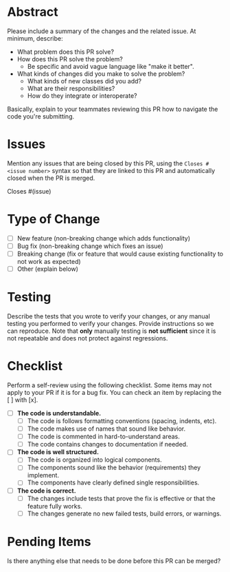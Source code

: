 # Abstract

Please include a summary of the changes and the related issue. At minimum, describe:

- What problem does this PR solve?
- How does this PR solve the problem?
    - Be specific and avoid vague language like "make it better".
- What kinds of changes did you make to solve the problem?
    - What kinds of new classes did you add?
    - What are their responsibilities?
    - How do they integrate or interoperate?

Basically, explain to your teammates reviewing this PR how to navigate the code you're submitting.

# Issues

Mention any issues that are being closed by this PR, using the `Closes #<issue number>` syntax so
that they are linked to this PR and automatically closed when the PR is merged.

Closes #(issue)

# Type of Change

- [ ] New feature (non-breaking change which adds functionality)
- [ ] Bug fix (non-breaking change which fixes an issue)
- [ ] Breaking change (fix or feature that would cause existing functionality to not work as expected)
- [ ] Other (explain below)

# Testing

Describe the tests that you wrote to verify your changes, or any manual testing you performed to
verify your changes. Provide instructions so we can reproduce. Note that **only** manually testing
is **not sufficient** since it is not repeatable and does not protect against regressions.

# Checklist

Perform a self-review using the following checklist. Some items may not apply to your PR if it
is for a bug fix. You can check an item by replacing the [ ] with [x].

- [ ] **The code is understandable.**
    - [ ] The code is follows formatting conventions (spacing, indents, etc).
    - [ ] The code makes use of names that sound like behavior.
    - [ ] The code is commented in hard-to-understand areas.
    - [ ] The code contains changes to documentation if needed.

- [ ] **The code is well structured.**
    - [ ] The code is organized into logical components.
    - [ ] The components sound like the behavior (requirements) they implement.
    - [ ] The components have clearly defined single responsibilities.

- [ ] **The code is correct.**
    - [ ] The changes include tests that prove the fix is effective or that the feature fully works.
    - [ ] The changes generate no new failed tests, build errors, or warnings.

# Pending Items

Is there anything else that needs to be done before this PR can be merged?